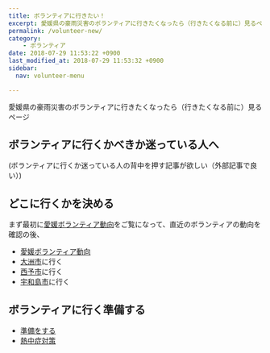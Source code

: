 ```yaml
---
title: ボランティアに行きたい！
excerpt: 愛媛県の豪雨災害のボランティアに行きたくなったら（行きたくなる前に）見るページです。ボランティアの準備、被災地情報などをまとめています。
permalink: /volunteer-new/
category:
    - ボランティア
date: 2018-07-29 11:53:22 +0900
last_modified_at: 2018-07-29 11:53:32 +0900
sidebar:
  nav: volunteer-menu

---
```

愛媛県の豪雨災害のボランティアに行きたくなったら（行きたくなる前に）見るページ

## ボランティアに行くかべきか迷っている人へ

(ボランティアに行くか迷っている人の背中を押す記事が欲しい（外部記事で良い）)

## どこに行くかを決める

まず最初に[愛媛ボランティア動向](/volunteer/aggregation/)をご覧になって、直近のボランティアの動向を確認の後、

- [愛媛ボランティア動向](/volunteer/aggregation/)
- [大洲市](/volunteer-new/ozu/)に行く
- [西予市](/volunteer-new/seiyo/)に行く
- [宇和島市](/volunteer-new/uwajima/)に行く
## ボランティアに行く準備する

- [準備をする](/volunteer-new/preparation)
- [熱中症対策](/volunteer/heatstroke/)

